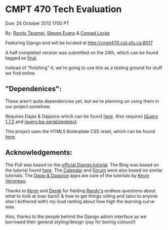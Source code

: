 CMPT 470 Tech Evaluation
========================

Due: 24 October 2012 1700 PT

By: [Randy Tarampi](https://github.com/randytarampi), [Steven Evans](https://github.com/FaceBones) & [Conrad Locke](https://github.com/clocke)

Featuring Django and will be located at http://cmpt470.csil.sfu.ca:8017

A half completed version was submitted on the 24th, which can be found tagged as [final](https://github.com/randytarampi/awesomeTechEval/tree/final).

Instead of "finishing" it, we're going to use this as a testing ground for stuff we find online.

"Dependenices":
-------------

These aren't quite dependencies yet, but we're planning on using them in our project somehow.

Requires Dajax & Dajaxice which can be found [here](http://www.dajaxproject.com/).
Also requires [jQuery 1.7.2](http://code.jquery.com/jquery-1.7.2.js) and [jquery.ba-serializeobject](https://github.com/cowboy/jquery-misc/blob/master/jquery.ba-serializeobject.min.js).


This project uses the HTML5 Boilerplate CSS reset, which can be found [here](https://github.com/h5bp/html5-boilerplate/blob/master/css/main.css).

Acknowledgements:
-----------------

The Poll was based on the [official Django tutorial](https://docs.djangoproject.com/en/1.3/intro/tutorial01/).
The Blog was based on the tutorial found [here](http://lightbird.net/dbe/blog.html).
The [Calendar](http://lightbird.net/dbe/cal1.html) and [Forum](http://lightbird.net/dbe/forum1.html) were also based on similar tutorials.
The [Dajax & Dajaxice](http://www.dajaxproject.com) apps are care of the tutorials by [Kevin Veroneau](http://www.pythondiary.com/tutorials/).

Thanks to [Kevin](https://github.com/kevinmannn) and [Derek](https://github.com/derekfong) for fielding [Randy's](https://github.com/randytarampi) endless questions about what to look at (nav bars!) & how to get things rolling and (also to anyone else I bothered with) my loud ranting about how high the learning curve was.

Also, thanks to the people behind the Django admin interface as we borrowed their general styling/design (yay for boring colours!)